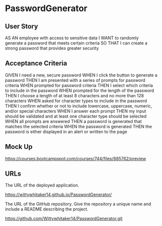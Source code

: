 # PasswordGenerator

## User Story

AS AN employee with access to sensitive data
I WANT to randomly generate a password that meets certain criteria
SO THAT I can create a strong password that provides greater security

## Acceptance Criteria

GIVEN I need a new, secure password
WHEN I click the button to generate a password
THEN I am presented with a series of prompts for password criteria
WHEN prompted for password criteria
THEN I select which criteria to include in the password
WHEN prompted for the length of the password
THEN I choose a length of at least 8 characters and no more than 128 characters
WHEN asked for character types to include in the password
THEN I confirm whether or not to include lowercase, uppercase, numeric, and/or special characters
WHEN I answer each prompt
THEN my input should be validated and at least one character type should be selected
WHEN all prompts are answered
THEN a password is generated that matches the selected criteria
WHEN the password is generated
THEN the password is either displayed in an alert or written to the page

## Mock Up

https://courses.bootcampspot.com/courses/744/files/885762/preview

## URLs

The URL of the deployed application.

https://wittywhitaker14.github.io/PasswordGenerator/

The URL of the GitHub repository. Give the repository a unique name and include a README describing the project.

https://github.com/Wittywhitaker14/PasswordGenerator.git